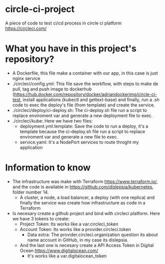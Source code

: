 # circle-ci-project
A piece of code to test ci/cd process in circle ci platform <link>https://circleci.com/</link>

# What you have in this project's repository?
  - A Dockerfile, this file make a container with our app, in this case is just nginx service
  - ./circleci/config.yml: This file save the workflow, with steps to make de pull, tag and push image to dockerhub (<link>https://hub.docker.com/repository/docker/adriandockerimg/circle-ci-test</link>, install applications (kubectl and gettext-base) and finally, run a .sh code to exec the deploy's file (from template) and create the service.
  - ./circleci/deploy/ci-deploy.sh: The ci-deploy.sh file run a script to replace enviroment var and generate a new deployment file to exec.
  - ./circleci/kube: Here we have two files:
      - deployment.yml.template: Save the code to run a deploy, it's a template because the ci-deploy.sh file run a script to replace enviroment var and generate a new file to exec.
      - service.yaml: It's a NodePort services to route throght my application
      
# Information to know
 - The infrastructure was make with Terraform <link>https://www.terraform.io/</link>, and the code is available in <link>https://github.com/dislepsia/kubernetes</link>, folder number 14.
    - A cluster, a node, a load balancer, a deploy (with one replica) and finally the service was create how infrastructure as code in a Terraform
 - Is necesary create a github project and bind with circleci platform. Here we have 3 tokens to create:
    - Project Token: Its works like a var.circleci_token
    - Account Token: Its works like a provider.circleci.token
      - Data extra: The provider.circleci.organization question its about name account in GitHub, in my case its dislepsia.
    - And the last one is necesary create a API Access Token in Digital Ocean <link>https://www.digitalocean.com/</link>
      - It's works like a var.digitalocean_token


